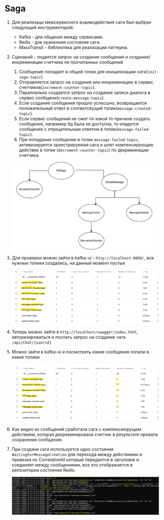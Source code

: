 # Saga 

1. Для реализаци межсервисного взаимодействия саги был выбран следующий инструментарий:

   * Kafka - для общения между сервисами.
   * Redis - для храненния состояния саги.
   * MassTransit - библиотека для реализации паттерна.
     
2. Сценарий - подается запрос на создание сообщения и создание/инкременации счетчика не прочитанных сообщений
   
   1) Сообщение попадает в общий топик для иницилизации саги(`init-saga-topic`)
   2) Отправляется запрос на создание или инкременацию в сервис счетчиков(`increment-counter-topic`).
   3) Параллельно создается запрос на создание записи диалога в сервис сообщени(`create-message-topic`).
   4) Если создание сообщения прошло успесшно, возвращается положительный ответ в соответсвущий топик(`message-created-topic`).
   5) Если сервис сообщений не смог по какой то причине создать сообщение, например бд была не доступна, то кладется сообщение 
      с отрицательным ответом в топик(`message-failed-topic`).
   6) При попадании сообщения в топик `message-failed-topic`, активизируется оркестрируемая сага 
      и шлет компенсирующее действие в топик (`decrement-counter-topic`) по декриминации счетчика.


     ![saga](https://github.com/olegtar83/OtusHomework/blob/master/Reports/Saga/diagram.png)

3) Для проверки можно зайти в kafka-ui - `http://localhost:8080/`, все нужные топики создались, на данный момент пустые
     
     ![kafka-ui](https://github.com/olegtar83/OtusHomework/blob/master/Reports/Saga/kafka-ui.png)

4) Теперь можно зайти в `http://localhost/swagger/index.html`, авторизироваться и послать запрос на создание чата `/api/Chat/{userid}`

5) Можно зайти в kafka-ui и посмотреть какие сообщения попали в какие топики

     ![kafka-saga](https://github.com/olegtar83/OtusHomework/blob/master/Reports/Saga/kafka-saga.png)

6) Как видно из сообщений сработала сага с компенсиюрущем действием, которая декреминировала
   счетчик в результате провала сохранения сообщения.

7) При создани саги используется одно состояния `WaitingForMessageCreation` для перехода между действиями и 
   привязка по CorrelationId который передается в заголовке и соединяет между сообщениями, все это отображается в репозитории состояния Redis.

   ![redis-saga](https://github.com/olegtar83/OtusHomework/blob/master/Reports/Saga/redis-saga.png)
  
